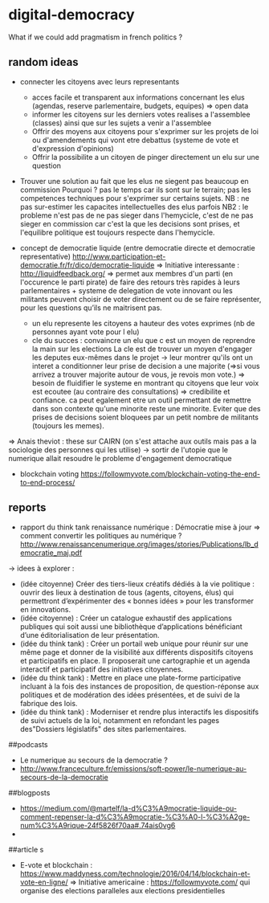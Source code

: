 # digital-democracy
What if we could add pragmatism in french politics ? 

## random ideas
- connecter les citoyens avec leurs representants 
  - acces facile et transparent aux informations concernant les elus (agendas, reserve parlementaire, budgets, equipes) => open data
  - informer les citoyens sur les derniers votes realises a l'assemblee (classes) ainsi que sur les sujets a venir a l'assemblee 
  - Offrir des moyens aux citoyens pour s'exprimer sur les projets de loi ou d'amendements qui vont etre debattus (systeme de vote et d'expression d'opinions)
  - Offrir la possibilite a un citoyen de pinger directement un elu sur une question 
  
- Trouver une solution au fait que les elus ne siegent pas beaucoup en commission 
Pourquoi ? pas le temps car ils sont sur le terrain; pas les competences techniques pour s'exprimer sur certains sujets.
NB : ne pas sur-estimer les capacites intellectuelles des elus parfois 
NB2 : le probleme n'est pas de ne pas sieger dans l'hemycicle, c'est de ne pas sieger en commission car c'est la que les decisions sont prises, et l'equilibre politique est toujours respecte dans l'hemycicle. 

- concept de democratie liquide (entre democratie directe et democratie representative) http://www.participation-et-democratie.fr/fr/dico/democratie-liquide
=> Initiative interessante : http://liquidfeedback.org/ => permet aux membres d'un parti (en l'occurence le parti pirate) de faire des retours très rapides à leurs parlementaires + systeme de delegation de vote innovant ou les militants peuvent choisir de voter directement ou de se faire représenter, pour les questions qu’ils ne maitrisent pas.

  - un elu represente les citoyens a hauteur des votes exprimes (nb de personnes ayant vote pour l elu)
  - cle du succes : convaincre un elu que c est un moyen de reprendre la main sur les elections
La cle est de trouver un moyen d'engager les deputes eux-mêmes dans le projet -> leur montrer qu'ils ont un interet a conditionner leur prise de decision a une majorite (=>si vous arrivez a trouver majorite autour de vous, je revois mon vote.) 
=> besoin de fluidifier le systeme en montrant qu citoyens que leur voix est ecoutee (au contraire des consultations) => credibilite et confiance.
ca peut egalement etre un outil permettant de remettre dans son contexte qu'une minorite reste une minorite. Eviter que des prises de decisions soient bloquees par un petit nombre de militants (toujours les memes). 

=> Anais theviot : these sur CAIRN (on s'est attache aux outils mais pas a la sociologie des personnes qui les utilise) -> sortir de l'utopie que le numerique allait resoudre le probleme d'engagement democratique 

- blockchain voting 
https://followmyvote.com/blockchain-voting-the-end-to-end-process/

## reports 
- rapport du think tank renaissance numérique : Démocratie mise à jour => comment convertir les politiques au numérique ? http://www.renaissancenumerique.org/images/stories/Publications/lb_democratie_maj.pdf

-> idees à explorer : 
- (idée citoyenne) Créer des tiers-lieux créatifs dédiés à la vie politique : ouvrir des lieux à destination de tous (agents, citoyens, élus) qui permettront d’expérimenter des « bonnes idées » pour les transformer en innovations.
- (idée citoyenne) : Créer un catalogue exhaustif des applications publiques qui soit aussi une bibliothèque d’applications bénéficiant d’une éditorialisation de leur présentation.
- (idée du think tank) :  Créer un portail web unique pour réunir sur une même page et donner de la visibilité aux différents dispositifs citoyens et participatifs en place. 
Il proposerait une cartographie et un agenda interactif et participatif des initiatives citoyennes.
- (idée du think tank) : Mettre en place une plate-forme participative incluant à la fois des instances de proposition, de question-réponse aux politiques et de modération des idées présentées, et de suivi de la fabrique des lois.
- (idée du think tank) : Moderniser et rendre plus interactifs les dispositifs de suivi actuels de la loi, notamment en refondant les pages des"Dossiers législatifs" des sites parlementaires.

##podcasts 
- Le numerique au secours de la democratie ? 
- http://www.franceculture.fr/emissions/soft-power/le-numerique-au-secours-de-la-democratie

##blogposts
- https://medium.com/@martelf/la-d%C3%A9mocratie-liquide-ou-comment-repenser-la-d%C3%A9mocratie-%C3%A0-l-%C3%A2ge-num%C3%A9rique-24f5826f70aa#.74ais0vg6
- 
##article s
- E-vote et blockchain : https://www.maddyness.com/technologie/2016/04/14/blockchain-et-vote-en-ligne/
=> Initiative americaine : https://followmyvote.com/ qui organise des elections paralleles aux elections presidentielles

